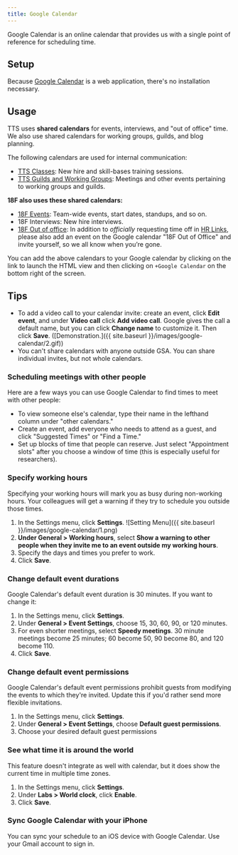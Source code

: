 ```yaml
---
title: Google Calendar
---
```


Google Calendar is an online calendar that provides us with a single point of reference for scheduling time.

## Setup

Because [Google Calendar]({{site.baseurl}}/google-calendar) is a web application, there's no installation necessary.

## Usage

TTS uses **shared calendars** for events, interviews, and "out of office" time. We also use shared calendars for working groups, guilds, and blog planning.

The following calendars are used for internal communication:

* [TTS Classes](https://calendar.google.com/calendar/embed?src=gsa.gov_gi2e1fc66fh4v5in8ogsm0v8oo%40group.calendar.google.com): New hire and skill-bases training sessions.
* [TTS Guilds and Working Groups](https://www.google.com/calendar/embed?src=gsa.gov_o1aqcv28k1f0nmca5bkch8los4%40group.calendar.google.com): Meetings and other events pertaining to working groups and guilds.

**18F also uses these shared calendars:**

* [18F Events](https://calendar.google.com/calendar/embed?src=gsa.gov_3rapmucstu32ma18da84el20ug%40group.calendar.google.com): Team-wide events, start dates, standups, and so on.
* 18F Interviews: New hire interviews.
* [18F Out of office](https://calendar.google.com/calendar/embed?src=gsa.gov_bth7useo0eeiicjgos2di6ph8k%40group.calendar.google.com): In addition to <em>officially</em> requesting time off in <a href="/gsa-internal-tools/#hr-links">HR Links</a>, please also add an event on the Google calendar "18F Out of Office" and invite yourself, so we all know when you’re gone.

You can add the above calendars to your Google calendar by clicking on the link to launch the HTML view and then clicking on `+Google Calendar` on the bottom right of the screen.

## Tips

- To add a video call to your calendar invite: create an event, click **Edit event**, and under **Video call** click **Add video call**. Google gives the call a default name, but you can click **Change name** to customize it. Then click **Save**. ([Demonstration.]({{ site.baseurl }}/images/google-calendar/2.gif))
- You can't share calendars with anyone outside GSA. You can share individual invites, but not whole calendars.

### Scheduling meetings with other people

Here are a few ways you can use Google Calendar to find times to meet with other people:

- To view someone else's calendar, type their name in the lefthand column under "other calendars."
- Create an event, add everyone who needs to attend as a guest, and click "Suggested Times" or "Find a Time."
- Set up blocks of time that people can reserve. Just select "Appointment slots" after you choose a window of time (this is especially useful for researchers).

### Specify working hours

Specifying your working hours will mark you as busy during non-working hours. Your colleagues will get a warning if they try to schedule you outside those times.

1. In the Settings menu, click **Settings**.  ![Setting Menu]({{ site.baseurl }}/images/google-calendar/1.png)  
2. **Under General > Working hours**, select **Show a warning to other people when they invite me to an event outside my working hours**.
3. Specify the days and times you prefer to work.
4. Click **Save**.

### Change default event durations

Google Calendar's default event duration is 30 minutes. If you want to change it:

1. In the Settings menu, click **Settings**.
2. Under **General > Event Settings**, choose 15, 30, 60, 90, or 120 minutes.
3. For even shorter meetings, select **Speedy meetings**. 30 minute meetings become 25 minutes; 60 become 50, 90 become 80, and 120 become 110.
4. Click **Save**.

### Change default event permissions

Google Calendar's default event permissions prohibit guests from modifying the events to which they're invited. Update this if you'd rather send more flexible invitations.

1. In the Settings menu, click **Settings**.
2. Under **General > Event Settings**, choose **Default guest permissions**.
3. Choose your desired default guest permissions

### See what time it is around the world

This feature doesn't integrate as well with calendar, but it does show the current time in multiple time zones.

1. In the Settings menu, click **Settings**.
2. Under **Labs > World clock**, click **Enable**.
3. Click **Save**.

### Sync Google Calendar with your iPhone

You can sync your schedule to an iOS device with Google Calendar. Use your Gmail account to sign in.
